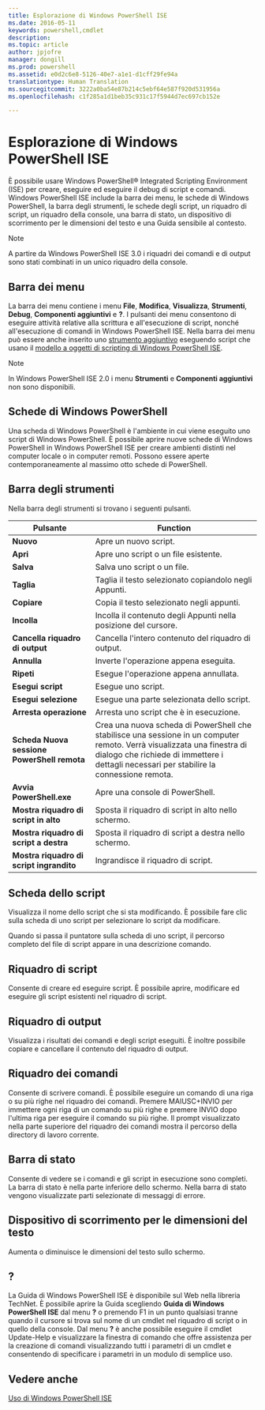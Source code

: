 ```yaml
---
title: Esplorazione di Windows PowerShell ISE
ms.date: 2016-05-11
keywords: powershell,cmdlet
description: 
ms.topic: article
author: jpjofre
manager: dongill
ms.prod: powershell
ms.assetid: e0d2c6e8-5126-40e7-a1e1-d1cff29fe94a
translationtype: Human Translation
ms.sourcegitcommit: 3222a0ba54e87b214c5ebf64e587f920d531956a
ms.openlocfilehash: c1f285a1d1beb35c931c17f5944d7ec697cb152e

---
```


# Esplorazione di Windows PowerShell ISE
È possibile usare Windows PowerShell® Integrated Scripting Environment (ISE) per creare, eseguire ed eseguire il debug di script e comandi. Windows PowerShell ISE include la barra dei menu, le schede di Windows PowerShell, la barra degli strumenti, le schede degli script, un riquadro di script, un riquadro della console, una barra di stato, un dispositivo di scorrimento per le dimensioni del testo e una Guida sensibile al contesto.

> [!NOTE]
> A partire da Windows PowerShell ISE 3.0 i riquadri dei comandi e di output sono stati combinati in un unico riquadro della console.

## Barra dei menu
La barra dei menu contiene i menu **File**, **Modifica**, **Visualizza**, **Strumenti**, **Debug**, **Componenti aggiuntivi** e **?**. I pulsanti dei menu consentono di eseguire attività relative alla scrittura e all'esecuzione di script, nonché all'esecuzione di comandi in Windows PowerShell ISE. Nella barra dei menu può essere anche inserito uno [strumento aggiuntivo](../../core-powershell/ise/The-ISEAddOnTool-Object.md) eseguendo script che usano il [modello a oggetti di scripting di Windows PowerShell ISE](../../core-powershell/ise/The-Windows-PowerShell-ISE-Scripting-Object-Model.md).

> [!NOTE]
> In Windows PowerShell ISE 2.0 i menu **Strumenti** e **Componenti aggiuntivi** non sono disponibili.

## Schede di Windows PowerShell
Una scheda di Windows PowerShell è l'ambiente in cui viene eseguito uno script di Windows PowerShell. È possibile aprire nuove schede di Windows PowerShell in Windows PowerShell ISE per creare ambienti distinti nel computer locale o in computer remoti. Possono essere aperte contemporaneamente al massimo otto schede di PowerShell.

## Barra degli strumenti
Nella barra degli strumenti si trovano i seguenti pulsanti.

|Pulsante|Function|
|----------|------------|
|**Nuovo**|Apre un nuovo script.|
|**Apri**|Apre uno script o un file esistente.|
|**Salva**|Salva uno script o un file.|
|**Taglia**|Taglia il testo selezionato copiandolo negli Appunti.|
|**Copiare**|Copia il testo selezionato negli appunti.|
|**Incolla**|Incolla il contenuto degli Appunti nella posizione del cursore.|
|**Cancella riquadro di output**|Cancella l'intero contenuto del riquadro di output.|
|**Annulla**|Inverte l'operazione appena eseguita.|
|**Ripeti**|Esegue l'operazione appena annullata.|
|**Esegui script**|Esegue uno script.|
|**Esegui selezione**|Esegue una parte selezionata dello script.|
|**Arresta operazione**|Arresta uno script che è in esecuzione.|
|**Scheda Nuova sessione PowerShell remota**|Crea una nuova scheda di PowerShell che stabilisce una sessione in un computer remoto. Verrà visualizzata una finestra di dialogo che richiede di immettere i dettagli necessari per stabilire la connessione remota.|
|**Avvia PowerShell.exe**|Apre una console di PowerShell.|
|**Mostra riquadro di script in alto**|Sposta il riquadro di script in alto nello schermo.|
|**Mostra riquadro di script a destra**|Sposta il riquadro di script a destra nello schermo.|
|**Mostra riquadro di script ingrandito**|Ingrandisce il riquadro di script.|

## Scheda dello script
Visualizza il nome dello script che si sta modificando. È possibile fare clic sulla scheda di uno script per selezionare lo script da modificare.

Quando si passa il puntatore sulla scheda di uno script, il percorso completo del file di script appare in una descrizione comando.

## Riquadro di script
Consente di creare ed eseguire script. È possibile aprire, modificare ed eseguire gli script esistenti nel riquadro di script.

## Riquadro di output
Visualizza i risultati dei comandi e degli script eseguiti. È inoltre possibile copiare e cancellare il contenuto del riquadro di output.

## Riquadro dei comandi
Consente di scrivere comandi. È possibile eseguire un comando di una riga o su più righe nel riquadro dei comandi. Premere MAIUSC+INVIO per immettere ogni riga di un comando su più righe e premere INVIO dopo l'ultima riga per eseguire il comando su più righe. Il prompt visualizzato nella parte superiore del riquadro dei comandi mostra il percorso della directory di lavoro corrente.

## Barra di stato
Consente di vedere se i comandi e gli script in esecuzione sono completi. La barra di stato è nella parte inferiore dello schermo. Nella barra di stato vengono visualizzate parti selezionate di messaggi di errore.

## Dispositivo di scorrimento per le dimensioni del testo
Aumenta o diminuisce le dimensioni del testo sullo schermo.

## ?
La Guida di Windows PowerShell ISE è disponibile sul Web nella libreria TechNet. È possibile aprire la Guida scegliendo **Guida di Windows PowerShell ISE** dal menu **?** o premendo F1 in un punto qualsiasi tranne quando il cursore si trova sul nome di un cmdlet nel riquadro di script o in quello della console. Dal menu **?** è anche possibile eseguire il cmdlet Update-Help e visualizzare la finestra di comando che offre assistenza per la creazione di comandi visualizzando tutti i parametri di un cmdlet e consentendo di specificare i parametri in un modulo di semplice uso.

## Vedere anche
[Uso di Windows PowerShell ISE](../../core-powershell/ise/Using-the-Windows-PowerShell-ISE.md)




<!--HONumber=Aug16_HO4-->


